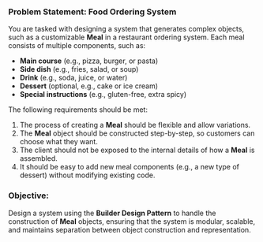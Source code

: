 ### Problem Statement: Food Ordering System

You are tasked with designing a system that generates complex objects, such as a customizable **Meal** in a restaurant ordering system. Each meal consists of multiple components, such as:

- **Main course** (e.g., pizza, burger, or pasta)
- **Side dish** (e.g., fries, salad, or soup)
- **Drink** (e.g., soda, juice, or water)
- **Dessert** (optional, e.g., cake or ice cream)
- **Special instructions** (e.g., gluten-free, extra spicy)

The following requirements should be met:

1. The process of creating a **Meal** should be flexible and allow variations.
2. The **Meal** object should be constructed step-by-step, so customers can choose what they want.
3. The client should not be exposed to the internal details of how a **Meal** is assembled.
4. It should be easy to add new meal components (e.g., a new type of dessert) without modifying existing code.

### Objective:

Design a system using the **Builder Design Pattern** to handle the construction of **Meal** objects, ensuring that the system is modular, scalable, and maintains separation between object construction and representation.
